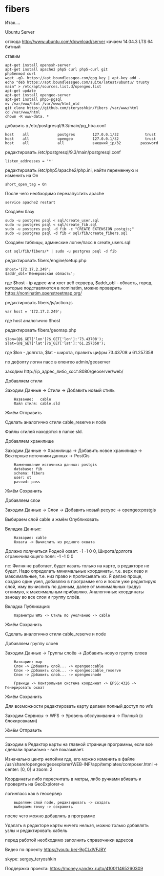 # fibers

Итак....

Ubuntu Server

отсюда http://www.ubuntu.com/download/server качаем 14.04.3 LTS 64 битный

ставим

    apt-get install openssh-server
    apt-get install apache2 php5 curl php5-curl git
    php5enmod curl
    wget -qO- https://apt.boundlessgeo.com/gpg.key | apt-key add -
    echo "deb https://apt.boundlessgeo.com/suite/latest/ubuntu/ trusty main" > /etc/apt/sources.list.d/opengeo.list
    apt-get update
    apt-get install opengeo-server
    apt-get install php5-pgsql
    mv /var/www/html /var/www/html_old
    git clone https://github.com/steryoshkin/fibers /var/www/html
    cd /var/www/html
    chown -R www-data. *

добавить в /etc/postgresql/9.3/main/pg_hba.conf

    host    all             postgres        127.0.0.1/32            trust
    host    all             opengeo         127.0.0.1/32            trust
    host    all             all             внешний_ip/32         password

редактировать /etc/postgresql/9.3/main/postgresql.conf

    listen_addresses = '*'

редактировать /etc/php5/apache2/php.ini, найти переменную и изменить на On

    short_open_tag = On

После чего необходимо перезапустить apache

    service apache2 restart

Создаём базу

    sudo -u postgres psql < sql/create_user.sql
    sudo -u postgres psql < sql/create_fib.sql
    sudo -u postgres psql -d fib -c "CREATE EXTENSION postgis;"
    sudo -u postgres psql -d fib < sql/fib/create_fibers.sql
    
Создаём таблицы, админские логин/пасс в create_users.sql
    
    cat sql/fib/fibers/* | sudo -u postgres psql -d fib

редактировать fibers/engine/setup.php

    $host='172.17.2.249';
    $addr_obl='Кемеровская область';

где $host - ip адрес или хост веб сервера, $addr_obl - область, город, которые подставляются в nominatim, можно проверить https://nominatim.openstreetmap.org/

редактировать fibers/js/action.js

    var host = '172.17.2.249';

где host аналогично $host

редактировать fibers/geomap.php

    $lon=(@$_GET['lon']?$_GET['lon']:'73.43708');
    $lat=(@$_GET['lat']?$_GET['lat']:'61.257358');

где $lon - долгота, $lat - широта, править цифры 73.43708 и 61.257358

по дефолту логин пасс в опенгео admin/geoserver

заходим http://ip_адрес_либо_хост:8080/geoserver/web/

Добавляем стили

Заходим Данные -> Стили -> Добавить новый стиль

        Название:   cable
        Файл стиля: cable.sld

Жмём Отправить

Сделать аналогично стили cable_reserve и node

Файлы стилей находятся в папке sld.

Добавляем хранилище

Заходим Данные -> Хранилища -> Добавить новое хранилище -> Векторные источники данных -> PostGis

        Наименование источника данных: postgis
        database: fib
        schema: fibers
        user: st
        passwd: pass

Жмём Сохранить

Добавляем слои

Заходим Данные -> Слои -> Добавить новый ресурс -> opengeo:postgis

Выбираем слой cable и жмём Опубликовать

Вкладка Данные:

        Назварие: cable
        Охваты -> Вычислить из родного охвата

Должно получиться Родной охват: -1 -1 0 0, Широта/долгота ограничивающего поля: -1 -1 0 0

пс: Фигня не работает, будет казать только на карте, в редакторе не будет. Надо определать минимальные координаты, т.е. верх лево и максимальные, т.е. низ право и прописывать их. Я делаю проще, создаю один узел, добавляю в программе его и после уже редактирую слой, жму вычислить по данным, далее от минимальных градус отнимую, к максимальным прибавляю. Аналогичные координаты заношу во все слои и группу слоёв.

Вкладка Публикация:

        Параметры WMS -> Стиль по умолчанию -> cable

Жмём Сохранить

Сделать аналогично стили cable_reserve и node

Добавляем группу слоёв

Заходим Данные -> Группы слоёв -> Добавить новую группу слоев

        Назварие: map
        Слои -> Добавить слой... -> opengeo:cable
        Слои -> Добавить слой... -> opengeo:cable_reserve
        Слои -> Добавить слой... -> opengeo:node
        
        Границы -> Контрольная система координат -> EPSG:4326 -> Генерировать охват

Жмём Сохранить

Для возможности редактировать карту делаем полный доступ по wfs

Заходим Сервисы -> WFS -> Уровень обслуживания -> Полный (с блокировками)

Жмём Отправить

----------

Заходим в Редактор карты на главной странице программы, если всё сделали правильно - всё показывает.

Изначально центр непойми где, его можно изменить в файле /usr/share/opengeo/geoexplorer/WEB-INF/app/templates/composer.html -> center: [0, 0] и zoom: 2

Координаты либо пересчитать в метры, либо ручками вбивать и проверять на GeoExplorer-e

логинпасс как в геосервер

        выделяем слой node, редактировать -> создать
        выбираем точку -> сохранить

после чего можно добавлять в программе

Удалать в редакторе карты ничего нельзя, можно только добавлять узлы и редактировать кабель

перед работой необходимо заполнить справочники адресов

Видео по проекту https://youtu.be/-9gCLdVFJBY

skype: sergey_teryoshkin

Поддержка проекта: https://money.yandex.ru/to/410011465260309
